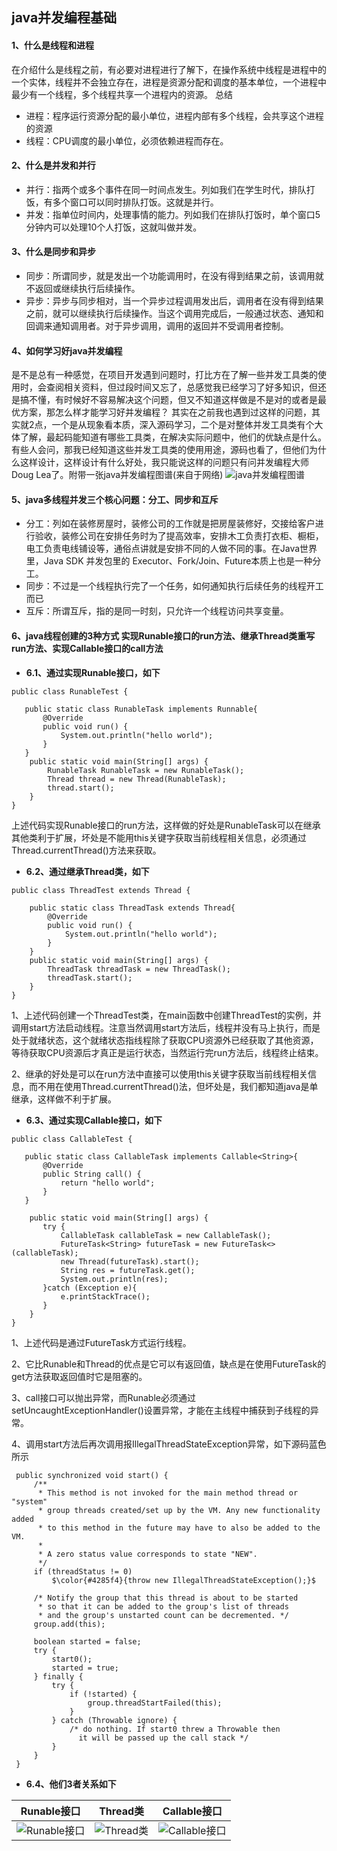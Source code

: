 ## java并发编程基础
#### 1、什么是线程和进程
在介绍什么是线程之前，有必要对进程进行了解下，在操作系统中线程是进程中的一个实体，线程并不会独立存在，进程是资源分配和调度的基本单位，一个进程中最少有一个线程，多个线程共享一个进程内的资源。
总结
* 进程：程序运行资源分配的最小单位，进程内部有多个线程，会共享这个进程的资源
* 线程：CPU调度的最小单位，必须依赖进程而存在。

#### 2、什么是并发和并行
* 并行：指两个或多个事件在同一时间点发生。列如我们在学生时代，排队打饭，有多个窗口可以同时排队打饭。这就是并行。
* 并发：指单位时间内，处理事情的能力。列如我们在排队打饭时，单个窗口5分钟内可以处理10个人打饭，这就叫做并发。

#### 3、什么是同步和异步

* 同步：所谓同步，就是发出一个功能调用时，在没有得到结果之前，该调用就不返回或继续执行后续操作。
* 异步：异步与同步相对，当一个异步过程调用发出后，调用者在没有得到结果之前，就可以继续执行后续操作。当这个调用完成后，一般通过状态、通知和回调来通知调用者。对于异步调用，调用的返回并不受调用者控制。

#### 4、如何学习好java并发编程
是不是总有一种感觉，在项目开发遇到问题时，打比方在了解一些并发工具类的使用时，会查阅相关资料，但过段时间又忘了，总感觉我已经学习了好多知识，但还是搞不懂，有时候好不容易解决这个问题，但又不知道这样做是不是对的或者是最优方案，那怎么样才能学习好并发编程？ 其实在之前我也遇到过这样的问题，其实就2点，一个是从现象看本质，深入源码学习，二个是对整体并发工具类有个大体了解，最起码能知道有哪些工具类，在解决实际问题中，他们的优缺点是什么。有些人会问，那我已经知道这些并发工具类的使用用途，源码也看了，但他们为什么这样设计，这样设计有什么好处，我只能说这样的问题只有问并发编程大师Doug Lea了。附带一张java并发编程图谱(来自于网络)
![java并发编程图谱](https://github.com/ibc789/my-java-study/blob/master/img/thread/thread-1.png "java并发编程图谱")

#### 5、java多线程并发三个核心问题：分工、同步和互斥

* 分工：列如在装修房屋时，装修公司的工作就是把房屋装修好，交接给客户进行验收，装修公司在安排任务时为了提高效率，安排木工负责打衣柜、橱柜，电工负责电线铺设等，通俗点讲就是安排不同的人做不同的事。在Java世界里，Java SDK 并发包里的 Executor、Fork/Join、Future本质上也是一种分工。
* 同步：不过是一个线程执行完了一个任务，如何通知执行后续任务的线程开工而已
* 互斥：所谓互斥，指的是同一时刻，只允许一个线程访问共享变量。




#### 6、java线程创建的3种方式 实现Runable接口的run方法、继承Thread类重写run方法、实现Callable接口的call方法
* **6.1、通过实现Runable接口，如下**
```
public class RunableTest {

   public static class RunableTask implements Runnable{
       @Override
       public void run() {
           System.out.println("hello world");
       }
   }
    public static void main(String[] args) {
        RunableTask RunableTask = new RunableTask();
        Thread thread = new Thread(RunableTask);
        thread.start();
    }
}
```
   上述代码实现Runable接口的run方法，这样做的好处是RunableTask可以在继承其他类利于扩展，坏处是不能用this关键字获取当前线程相关信息，必须通过Thread.currentThread()方法来获取。

* **6.2、通过继承Thread类，如下**
```
public class ThreadTest extends Thread {

    public static class ThreadTask extends Thread{
        @Override
        public void run() {
            System.out.println("hello world");
        }
    }
    public static void main(String[] args) {
        ThreadTask threadTask = new ThreadTask();
        threadTask.start();
    }
}

```
   1、上述代码创建一个ThreadTest类，在main函数中创建ThreadTest的实例，并调用start方法启动线程。注意当然调用start方法后，线程并没有马上执行，而是处于就绪状态，这个就绪状态指线程除了获取CPU资源外已经获取了其他资源，等待获取CPU资源后才真正是运行状态，当然运行完run方法后，线程终止结束。

   2、继承的好处是可以在run方法中直接可以使用this关键字获取当前线程相关信息，而不用在使用Thread.currentThread()法，但坏处是，我们都知道java是单继承，这样做不利于扩展。

* **6.3、通过实现Callable接口，如下**
```
public class CallableTest {

   public static class CallableTask implements Callable<String>{
       @Override
       public String call() {
           return "hello world";
       }
   }

    public static void main(String[] args) {
       try {
           CallableTask callableTask = new CallableTask();
           FutureTask<String> futureTask = new FutureTask<>(callableTask);
           new Thread(futureTask).start();
           String res = futureTask.get();
           System.out.println(res);
       }catch (Exception e){
           e.printStackTrace();
       }
    }
}
```
   1、上述代码是通过FutureTask方式运行线程。

   2、它比Runable和Thread的优点是它可以有返回值，缺点是在使用FutureTask的get方法获取返回值时它是阻塞的。

   3、call接口可以抛出异常，而Runable必须通过setUncaughtExceptionHandler()设置异常，才能在主线程中捕获到子线程的异常。

   4、调用start方法后再次调用报IllegalThreadStateException异常，如下源码蓝色所示
   ```
    public synchronized void start() {
        /**
         * This method is not invoked for the main method thread or "system"
         * group threads created/set up by the VM. Any new functionality added
         * to this method in the future may have to also be added to the VM.
         *
         * A zero status value corresponds to state "NEW".
         */
        if (threadStatus != 0)
            $\color{#4285f4}{throw new IllegalThreadStateException();}$

        /* Notify the group that this thread is about to be started
         * so that it can be added to the group's list of threads
         * and the group's unstarted count can be decremented. */
        group.add(this);

        boolean started = false;
        try {
            start0();
            started = true;
        } finally {
            try {
                if (!started) {
                    group.threadStartFailed(this);
                }
            } catch (Throwable ignore) {
                /* do nothing. If start0 threw a Throwable then
                  it will be passed up the call stack */
            }
        }
    }
   ```

   


* **6.4、他们3者关系如下**

| Runable接口 | Thread类 | Callable接口 |
| ------ | ------ | ------ |
| ![Runable接口](https://github.com/ibc789/my-java-study/blob/master/img/thread/thread-2.jpg "Runable接口") | ![Thread类](https://github.com/ibc789/my-java-study/blob/master/img/thread/thread-3.jpg "Thread类") | ![Callable接口](https://github.com/ibc789/my-java-study/blob/master/img/thread/thread-4.jpg "Callable接口") |

